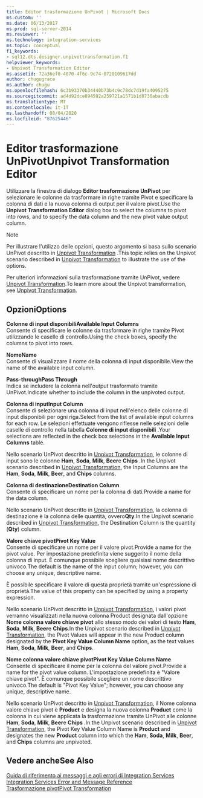 ```yaml
---
title: Editor trasformazione UnPivot | Microsoft Docs
ms.custom: ''
ms.date: 06/13/2017
ms.prod: sql-server-2014
ms.reviewer: ''
ms.technology: integration-services
ms.topic: conceptual
f1_keywords:
- sql12.dts.designer.unpivottransformation.f1
helpviewer_keywords:
- Unpivot Transformation Editor
ms.assetid: 72a36ef0-4070-4f6c-9c74-0720109617dd
author: chugugrace
ms.author: chugu
ms.openlocfilehash: 6c3b93370b34440b73b4c9c78dc7d19fa4095275
ms.sourcegitcommit: ad4d92dce894592a259721a1571b1d8736abacdb
ms.translationtype: MT
ms.contentlocale: it-IT
ms.lasthandoff: 08/04/2020
ms.locfileid: "87625446"
---
```

# <a name="unpivot-transformation-editor"></a><span data-ttu-id="67f86-102">Editor trasformazione UnPivot</span><span class="sxs-lookup"><span data-stu-id="67f86-102">Unpivot Transformation Editor</span></span>
  <span data-ttu-id="67f86-103">Utilizzare la finestra di dialogo **Editor trasformazione UnPivot** per selezionare le colonne da trasformare in righe tramite Pivot e specificare la colonna di dati e la nuova colonna di output per il valore pivot.</span><span class="sxs-lookup"><span data-stu-id="67f86-103">Use the **Unpivot Transformation Editor** dialog box to select the columns to pivot into rows, and to specify the data column and the new pivot value output column.</span></span>  
  
> [!NOTE]  
>  <span data-ttu-id="67f86-104"> Per illustrare l'utilizzo delle opzioni, questo argomento si basa sullo scenario UnPivot descritto in [Unpivot Transformation](data-flow/transformations/unpivot-transformation.md) .</span><span class="sxs-lookup"><span data-stu-id="67f86-104">This topic relies on the Unpivot scenario described in [Unpivot Transformation](data-flow/transformations/unpivot-transformation.md) to illustrate the use of the options.</span></span>  
  
 <span data-ttu-id="67f86-105">Per ulteriori informazioni sulla trasformazione tramite UnPivot, vedere [Unpivot Transformation](data-flow/transformations/unpivot-transformation.md).</span><span class="sxs-lookup"><span data-stu-id="67f86-105">To learn more about the Unpivot transformation, see [Unpivot Transformation](data-flow/transformations/unpivot-transformation.md).</span></span>  
  
## <a name="options"></a><span data-ttu-id="67f86-106">Opzioni</span><span class="sxs-lookup"><span data-stu-id="67f86-106">Options</span></span>  
 <span data-ttu-id="67f86-107">**Colonne di input disponibili**</span><span class="sxs-lookup"><span data-stu-id="67f86-107">**Available Input Columns**</span></span>  
 <span data-ttu-id="67f86-108">Consente di specificare le colonne da trasformare in righe tramite Pivot utilizzando le caselle di controllo.</span><span class="sxs-lookup"><span data-stu-id="67f86-108">Using the check boxes, specify the columns to pivot into rows.</span></span>  
  
 <span data-ttu-id="67f86-109">**Nome**</span><span class="sxs-lookup"><span data-stu-id="67f86-109">**Name**</span></span>  
 <span data-ttu-id="67f86-110">Consente di visualizzare il nome della colonna di input disponibile.</span><span class="sxs-lookup"><span data-stu-id="67f86-110">View the name of the available input column.</span></span>  
  
 <span data-ttu-id="67f86-111">**Pass-through**</span><span class="sxs-lookup"><span data-stu-id="67f86-111">**Pass Through**</span></span>  
 <span data-ttu-id="67f86-112">Indica se includere la colonna nell'output trasformato tramite UnPivot.</span><span class="sxs-lookup"><span data-stu-id="67f86-112">Indicate whether to include the column in the unpivoted output.</span></span>  
  
 <span data-ttu-id="67f86-113">**Colonna di input**</span><span class="sxs-lookup"><span data-stu-id="67f86-113">**Input Column**</span></span>  
 <span data-ttu-id="67f86-114">Consente di selezionare una colonna di input nell'elenco delle colonne di input disponibili per ogni riga.</span><span class="sxs-lookup"><span data-stu-id="67f86-114">Select from the list of available input columns for each row.</span></span> <span data-ttu-id="67f86-115">Le selezioni effettuate vengono riflesse nelle selezioni delle caselle di controllo nella tabella **Colonne di input disponibili** .</span><span class="sxs-lookup"><span data-stu-id="67f86-115">Your selections are reflected in the check box selections in the **Available Input Columns** table.</span></span>  
  
 <span data-ttu-id="67f86-116">Nello scenario UnPivot descritto in [Unpivot Transformation](data-flow/transformations/unpivot-transformation.md), le colonne di input sono le colonne **Ham**, **Soda**, **Milk**, **Beer**e **Chips** .</span><span class="sxs-lookup"><span data-stu-id="67f86-116">In the Unpivot scenario described in [Unpivot Transformation](data-flow/transformations/unpivot-transformation.md), the Input Columns are the **Ham**, **Soda**, **Milk**, **Beer**, and **Chips** columns.</span></span>  
  
 <span data-ttu-id="67f86-117">**Colonna di destinazione**</span><span class="sxs-lookup"><span data-stu-id="67f86-117">**Destination Column**</span></span>  
 <span data-ttu-id="67f86-118">Consente di specificare un nome per la colonna di dati.</span><span class="sxs-lookup"><span data-stu-id="67f86-118">Provide a name for the data column.</span></span>  
  
 <span data-ttu-id="67f86-119">Nello scenario UnPivot descritto in [Unpivot Transformation](data-flow/transformations/unpivot-transformation.md), la colonna di destinazione è la colonna delle quantità, ovvero**Qty**.</span><span class="sxs-lookup"><span data-stu-id="67f86-119">In the Unpivot scenario described in [Unpivot Transformation](data-flow/transformations/unpivot-transformation.md), the Destination Column is the quantity (**Qty**) column.</span></span>  
  
 <span data-ttu-id="67f86-120">**Valore chiave pivot**</span><span class="sxs-lookup"><span data-stu-id="67f86-120">**Pivot Key Value**</span></span>  
 <span data-ttu-id="67f86-121">Consente di specificare un nome per il valore pivot.</span><span class="sxs-lookup"><span data-stu-id="67f86-121">Provide a name for the pivot value.</span></span> <span data-ttu-id="67f86-122">Per impostazione predefinita viene suggerito il nome della colonna di input. È comunque possibile scegliere qualsiasi nome descrittivo univoco.</span><span class="sxs-lookup"><span data-stu-id="67f86-122">The default is the name of the input column; however, you can choose any unique, descriptive name.</span></span>  
  
 <span data-ttu-id="67f86-123">È possibile specificare il valore di questa proprietà tramite un'espressione di proprietà.</span><span class="sxs-lookup"><span data-stu-id="67f86-123">The value of this property can be specified by using a property expression.</span></span>  
  
 <span data-ttu-id="67f86-124">Nello scenario UnPivot descritto in [Unpivot Transformation](data-flow/transformations/unpivot-transformation.md), i valori pivot verranno visualizzati nella nuova colonna Product designata dall'opzione **Nome colonna valore chiave pivot** allo stesso modo dei valori di testo **Ham**, **Soda**, **Milk**, **Beer**e **Chips**.</span><span class="sxs-lookup"><span data-stu-id="67f86-124">In the Unpivot scenario described in [Unpivot Transformation](data-flow/transformations/unpivot-transformation.md), the Pivot Values will appear in the new Product column designated by the **Pivot Key Value Column Name** option, as the text values **Ham**, **Soda**, **Milk**, **Beer**, and **Chips**.</span></span>  
  
 <span data-ttu-id="67f86-125">**Nome colonna valore chiave pivot**</span><span class="sxs-lookup"><span data-stu-id="67f86-125">**Pivot Key Value Column Name**</span></span>  
 <span data-ttu-id="67f86-126">Consente di specificare il nome per la colonna del valore pivot.</span><span class="sxs-lookup"><span data-stu-id="67f86-126">Provide a name for the pivot value column.</span></span> <span data-ttu-id="67f86-127">L'impostazione predefinita è "Valore chiave pivot". È comunque possibile scegliere un nome descrittivo univoco.</span><span class="sxs-lookup"><span data-stu-id="67f86-127">The default is "Pivot Key Value"; however, you can choose any unique, descriptive name.</span></span>  
  
 <span data-ttu-id="67f86-128">Nello scenario UnPivot descritto in [Unpivot Transformation](data-flow/transformations/unpivot-transformation.md), il Nome colonna valore chiave pivot è **Product** e designa la nuova colonna **Product** come la colonna in cui viene applicata la trasformazione tramite UnPivot alle colonne **Ham**, **Soda**, **Milk**, **Beer**e **Chips** .</span><span class="sxs-lookup"><span data-stu-id="67f86-128">In the Unpivot scenario described in [Unpivot Transformation](data-flow/transformations/unpivot-transformation.md), the Pivot Key Value Column Name is **Product** and designates the new **Product** column into which the **Ham**, **Soda**, **Milk**, **Beer**, and **Chips** columns are unpivoted.</span></span>  
  
## <a name="see-also"></a><span data-ttu-id="67f86-129">Vedere anche</span><span class="sxs-lookup"><span data-stu-id="67f86-129">See Also</span></span>  
 <span data-ttu-id="67f86-130">[Guida di riferimento ai messaggi e agli errori di Integration Services](../../2014/integration-services/integration-services-error-and-message-reference.md) </span><span class="sxs-lookup"><span data-stu-id="67f86-130">[Integration Services Error and Message Reference](../../2014/integration-services/integration-services-error-and-message-reference.md) </span></span>  
 [<span data-ttu-id="67f86-131">Trasformazione pivot</span><span class="sxs-lookup"><span data-stu-id="67f86-131">Pivot Transformation</span></span>](data-flow/transformations/pivot-transformation.md)  
  
  
